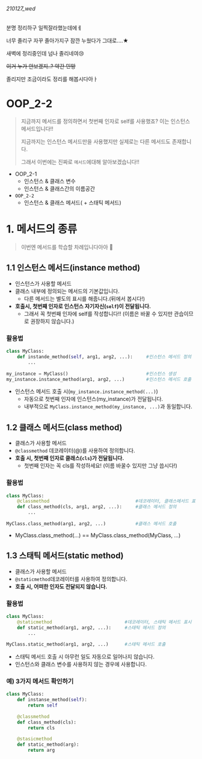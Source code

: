 ###### 210127_wed



분명 정리하구 일찍잘라했눈데에ㅔ

너무 졸리구 자꾸 졸아가지구 잠깐 누웠다가 그대로....★

새벽에 정리중인데 넘나 졸리네여:cry:

~~이거 누가 안보겠지..? 약간 민망~~

졸리지만 조금이라도 정리를 해봅시다아ㅏ



# OOP_2-2

> 지금까지 메서드를 정의하면서 첫번째 인자로 self를 사용했죠? 이는 인스턴스 메서드입니다!!
>
> 지금까지는 인스턴스 메서드만을 사용했지만 실제로는 다른 메서드도 존재합니다. 
>
> 그래서 이번에는 진짜로 `메서드`에대해 알아보겠습니다!!

- OOP_2-1
  - 인스턴스 & 클래스 변수	
  - 인스턴스 & 클래스간의 이름공간
- `OOP_2-2`
  - 인스턴스 & 클래스 메서드( + 스태틱 메서드)





# 1. 메서드의 종류

> 이번엔 메서드를 학습할 차례입니다아아 :microphone:

## 1.1 인스턴스 메서드(instance method)

- 인스턴스가 사용할 메서드
- 클래스 내부에 정의되는 메서드의 기본값입니다.
  - 다른 메서드는 별도의 표시를 해줍니다.(뒤에서 봅시다!)
- __호출시, 첫번째 인자로 인스턴스 자기자신(`self`)이 전달됩니다.__
  - 그래서 꼭 첫번째 인자에 self를 작성합니다!! (이름은 바꿀 수 있지만 관습이므로 권장하지 않습니다.)

### 활용법

```python
class MyClass:
    def instande_method(self, arg1, arg2, ...):		#인스턴스 메서드 정의
        ...
        
my_instance = MyClass()								#인스턴스 생성
my_instance.instance_method(arg1, arg2, ...)		#인스턴스 메서드 호출
```

- 인스턴스 메서드 호출 시(`my_instance.instance_method(...)`)
  - 자동으로 첫번째 인자에 인스턴스(my_instance)가 전달됩니다.
  - 내부적으로 `MyClass.instance_method(my_instance, ...)`과 동일합니다.



## 1.2 클래스 메서드(class method)

- 클래스가 사용할 메서드
- `@classmethod` 데코레이터(@)를 사용하여 정의합니다.
- __호출 시, 첫번째 인자로 클래스(`cls`)가 전달됩니다.__
  - 첫번째 인자는 꼭 cls를 작성하세요! (이름 바꿀수 있지만 그냥 씁시다!)

### 활용법

```python
class MyClass:
    @classmethod								#데코레이터, 클래스메서드 표시
    def class_method(cls, arg1, arg2, ...):		#클래스 메서드 정의
        ...
      
MyClass.class_method(arg1, arg2, ...)			#클래스 메서드 호출
```

- MyClass.class_method(...) == MyClass.class_method(MyClass, ...)



## 1.3 스태틱 메서드(static method)

- 클래스가 사용할 메서드
- `@staticmethod`데코레이터를 사용하여 정의합니다.
- __호출 시, 어떠한 인자도 전달되지 않습니다.__

### 활용법

```python
class MyClass:
    @staticmethod							#데코레이터, 스태틱 메서드 표시
    def static_method(arg1, arg2, ...):		#스태틱 메서드 정의
        ...
        
MyClass.static_method(arg1, arg2, ...)		#스태틱 메서드 호출
```

- 스태틱 메서드 호출 시 아무런 일도 자동으로 일어나지 않습니다.
- 인스턴스와 클래스 변수를 사용하지 않는 경우에 사용합니다.



### 예) 3가지 메서드 확인하기

```python
class MyClass:
    def instanse_method(self):
        return self
    
    @classmethod
    def class_method(cls):
        return cls
    
    @stasicmethod
    def static_method(arg):
        return arg
    
```

